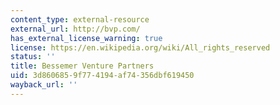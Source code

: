 ```yaml
---
content_type: external-resource
external_url: http://bvp.com/
has_external_license_warning: true
license: https://en.wikipedia.org/wiki/All_rights_reserved
status: ''
title: Bessemer Venture Partners
uid: 3d860685-9f77-4194-af74-356dbf619450
wayback_url: ''
---
```

